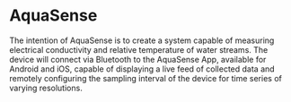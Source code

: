 # AquaSense

The intention of AquaSense is to create a system capable of measuring electrical conductivity and relative temperature of water streams. The device will connect via Bluetooth to the AquaSense App, available for Android and iOS, capable of displaying a live feed of collected data and remotely configuring the sampling interval of the device for time series of varying resolutions.

